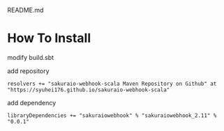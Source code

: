 README.md



# How To Install


modify build.sbt

add repository

```
resolvers += "sakuraio-webhook-scala Maven Repository on Github" at "https://syuhei176.github.io/sakuraio-webhook-scala"
```

add dependency


```
libraryDependencies += "sakuraiowebhook" % "sakuraiowebhook_2.11" % "0.0.1"
```